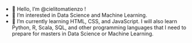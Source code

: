 - 👋 Hello, I’m @cielitomatienzo !
- 👀 I’m interested in Data Science and Machine Learning.
- 🌱 I’m currently learning HTML, CSS, and JavaScript. I will also learn Python, R, Scala, SQL, and other programming languages that I need to prepare for masters in Data Science or Machine Learning.


<!---
cielitoyusuf/cielitoyusuf is a ✨ special ✨ repository because its `README.md` (this file) appears on your GitHub profile.
You can click the Preview link to take a look at your changes.
--->
